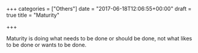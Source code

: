 +++
categories = ["Others"]
date = "2017-06-18T12:06:55+00:00"
draft = true
title = "Maturity"

+++


Maturity is doing what needs to be done or should be done, not what likes to be done or wants to be done.